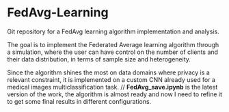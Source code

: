 # FedAvg-Learning
Git repository for a FedAvg learning algorithm implementation and analysis.

The goal is to implement the Federated Average learning algorithm through a simulation, where the user can have control on the number of clients and their data distribution, in terms of sample size and heterogeneity.

Since the algorithm shines the most on data domains where privacy is a relevant constraint, it is implemented on a custom CNN already used for a medical images multiclassification task. //
**FedAvg_save.ipynb** is the latest version of the work, the algorithm is almost ready and now I need to refine it to get some final results in different configurations.
